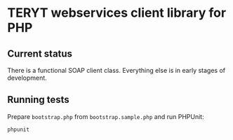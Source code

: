 # TERYT webservices client library for PHP

## Current status

There is a functional SOAP client class. Everything else is in early stages of development.

## Running tests

Prepare `bootstrap.php` from `bootstrap.sample.php` and run PHPUnit:

```
phpunit
```
